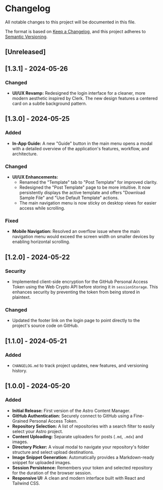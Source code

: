 # Changelog

All notable changes to this project will be documented in this file.

The format is based on [Keep a Changelog](https://keepachangelog.com/en/1.0.0/),
and this project adheres to [Semantic Versioning](https://semver.org/spec/v2.0.0.html).

## [Unreleased]

## [1.3.1] - 2024-05-26

### Changed
- **UI/UX Revamp:** Redesigned the login interface for a cleaner, more modern aesthetic inspired by Clerk. The new design features a centered card on a subtle background pattern.

## [1.3.0] - 2024-05-25

### Added
- **In-App Guide:** A new "Guide" button in the main menu opens a modal with a detailed overview of the application's features, workflow, and architecture.

### Changed
- **UI/UX Enhancements:**
  - Renamed the "Template" tab to "Post Template" for improved clarity.
  - Redesigned the "Post Template" page to be more intuitive. It now persistently displays the active template and offers "Download Sample File" and "Use Default Template" actions.
  - The main navigation menu is now sticky on desktop views for easier access while scrolling.

### Fixed
- **Mobile Navigation:** Resolved an overflow issue where the main navigation menu would exceed the screen width on smaller devices by enabling horizontal scrolling.

## [1.2.0] - 2024-05-22

### Security
- Implemented client-side encryption for the GitHub Personal Access Token using the Web Crypto API before storing it in `sessionStorage`. This enhances security by preventing the token from being stored in plaintext.

### Changed
- Updated the footer link on the login page to point directly to the project's source code on GitHub.

## [1.1.0] - 2024-05-21

### Added
- `CHANGELOG.md` to track project updates, new features, and versioning history.

## [1.0.0] - 2024-05-20

### Added
- **Initial Release:** First version of the Astro Content Manager.
- **GitHub Authentication:** Securely connect to GitHub using a Fine-Grained Personal Access Token.
- **Repository Selection:** A list of repositories with a search filter to easily select your Astro project.
- **Content Uploading:** Separate uploaders for posts (`.md`, `.mdx`) and images.
- **Directory Picker:** A visual modal to navigate your repository's folder structure and select upload destinations.
- **Image Snippet Generation:** Automatically provides a Markdown-ready snippet for uploaded images.
- **Session Persistence:** Remembers your token and selected repository for the duration of the browser session.
- **Responsive UI:** A clean and modern interface built with React and Tailwind CSS.